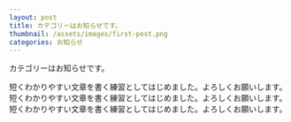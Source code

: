```yaml
---
layout: post
title: カテゴリーはお知らせです。
thumbnail: /assets/images/first-post.png
categories: お知らせ
---
```


カテゴリーはお知らせです。
<!--more-->
短くわかりやすい文章を書く練習としてはじめました。よろしくお願いします。
短くわかりやすい文章を書く練習としてはじめました。よろしくお願いします。
短くわかりやすい文章を書く練習としてはじめました。よろしくお願いします。
